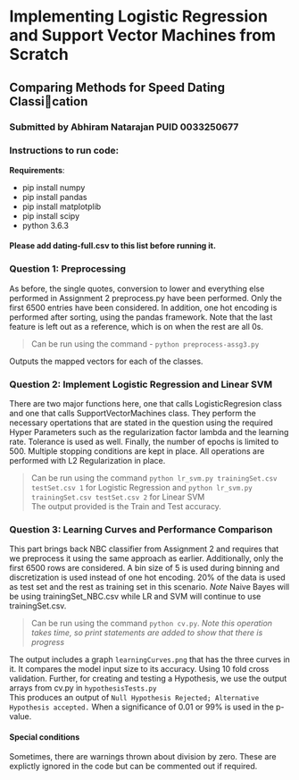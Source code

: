 # Implementing Logistic Regression and Support Vector Machines from Scratch
## Comparing Methods for Speed Dating Classication
### Submitted by Abhiram Natarajan PUID 0033250677
### Instructions to run code:
**Requirements**:
- pip install numpy
- pip install pandas
- pip install matplotplib
- pip install scipy
- python 3.6.3

#### Please add dating-full.csv to this list before running it.

### Question 1: Preprocessing
As before, the single quotes, conversion to lower and everything else performed in Assignment 2 preprocess.py have been performed. Only the first 6500 entries have been considered. In addition, one hot encoding is performed after sorting, using the pandas framework. Note that the last feature is left out as a reference, which is on when the rest are all 0s.
> Can be run using the command - `python preprocess-assg3.py`  

Outputs the mapped vectors for each of the classes.

### Question 2: Implement Logistic Regression and Linear SVM
There are two major functions here, one that calls LogisticRegresion class and one that calls SupportVectorMachines class. They perform the necessary opertations that are stated in the question using the required Hyper Parameters such as the regularization factor lambda and the learning rate. Tolerance is used as well. Finally, the number of epochs is limited to 500. Multiple stopping conditions are kept in place. All operations are performed with L2 Regularization in place.
> Can be run using the command `python lr_svm.py trainingSet.csv testSet.csv 1` for Logistic Regression and `python lr_svm.py trainingSet.csv testSet.csv 2` for Linear SVM  
The output provided is the Train and Test accuracy. 

### Question 3: Learning Curves and Performance Comparison
This part brings back NBC classifier from Assignment 2 and requires that we preprocess it using the same approach as earlier. Additionally, only the first 6500 rows are considered. A bin size of 5 is used during binning and discretization is used instead of one hot encoding. 20% of the data is used as test set and the rest as training set in this scenario. 
*Note* Naive Bayes will be using trainingSet_NBC.csv while LR and SVM will continue to use trainingSet.csv. 
> Can be run using the command `python cv.py`. *Note this operation takes time, so print statements are added to show that there is progress*  

The output includes a graph `learningCurves.png` that has the three curves in it. It compares the model input size to its accuracy. Using 10 fold cross validation. Further, for creating and testing a Hypothesis, we use the output arrays from cv.py in `hypothesisTests.py`  
This produces an output of `Null Hypothesis Rejected; Alternative Hypothesis accepted.` When a significance of 0.01 or 99% is used in the p-value.

#### Special conditions
Sometimes, there are warnings thrown about division by zero. These are explictly ignored in the code but can be commented out if required.